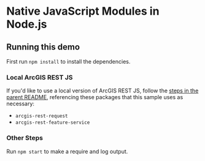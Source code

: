 # Native JavaScript Modules in Node.js

## Running this demo

First run `npm install` to install the dependencies.

### Local ArcGIS REST JS

If you'd like to use a local version of ArcGIS REST JS, follow the [steps in the parent README](../README.md#local-arcgis-rest-js), referencing these packages that this sample uses as necessary:

- `arcgis-rest-request`
- `arcgis-rest-feature-service`

### Other Steps

Run `npm start` to make a require and log output.
